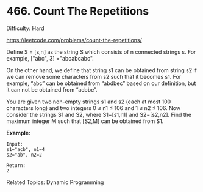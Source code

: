 # 466. Count The Repetitions

Difficulty: Hard

https://leetcode.com/problems/count-the-repetitions/

Define S = [s,n] as the string S which consists of n connected strings s. For example, ["abc", 3] ="abcabcabc".

On the other hand, we define that string s1 can be obtained from string s2 if we can remove some characters from s2 such that it becomes s1. For example, “abc” can be obtained from “abdbec” based on our definition, but it can not be obtained from “acbbe”.

You are given two non-empty strings s1 and s2 (each at most 100 characters long) and two integers 0 ≤ n1 ≤ 106 and 1 ≤ n2 ≤ 106. Now consider the strings S1 and S2, where S1=[s1,n1] and S2=[s2,n2]. Find the maximum integer M such that [S2,M] can be obtained from S1.

**Example:**
```
Input:
s1="acb", n1=4
s2="ab", n2=2

Return:
2
```

Related Topics: Dynamic Programming
